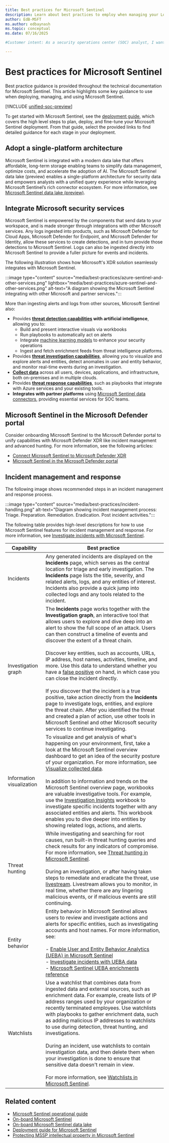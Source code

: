 ```yaml
---
title: Best practices for Microsoft Sentinel
description: Learn about best practices to employ when managing your Log Analytics workspace for Microsoft Sentinel.
author: EdB-MSFT
ms.author: edbaynash
ms.topic: conceptual
ms.date: 07/16/2025

#Customer intent: As a security operations center (SOC) analyst, I want to implement best practices for deploying and managing a cloud-based SIEM solution so that I can enhance threat detection, incident response, and overall security posture.

---
```


# Best practices for Microsoft Sentinel

Best practice guidance is provided throughout the technical documentation for Microsoft Sentinel. This article highlights some key guidance to use when deploying, managing, and using Microsoft Sentinel.

[!INCLUDE [unified-soc-preview](includes/unified-soc-preview.md)]

To get started with Microsoft Sentinel, see the [deployment guide](deploy-overview.md), which covers the high level steps to plan, deploy, and fine-tune your Microsoft Sentinel deployment. From that guide, select the provided links to find detailed guidance for each stage in your deployment.

## Adopt a single-platform architecture

Microsoft Sentinel is integrated with a modern data lake that offers affordable, long-term storage enabling teams to simplify data management, optimize costs, and accelerate the adoption of AI. The Microsoft Sentinel data lake (preview) enables a single-platform architecture for security data and empowers analysts with a unified query experience while leveraging Microsoft Sentinel’s rich connector ecosystem. For more information, see [Microsoft Sentinel data lake (preview)](datalake/sentinel-lake-overview.md).

## Integrate Microsoft security services

Microsoft Sentinel is empowered by the components that send data to your workspace, and is made stronger through integrations with other Microsoft services. Any logs ingested into products, such as Microsoft Defender for Cloud Apps, Microsoft Defender for Endpoint, and Microsoft Defender for Identity, allow these services to create detections, and in turn provide those detections to Microsoft Sentinel. Logs can also be ingested directly into Microsoft Sentinel to provide a fuller picture for events and incidents.

The following illustration shows how Microsoft's XDR solution seamlessly integrates with Microsoft Sentinel.

:::image type="content" source="media/best-practices/azure-sentinel-and-other-services.png"  lightbox="media/best-practices/azure-sentinel-and-other-services.png" alt-text="A diagram showing the Microsoft Sentinel integrating with other Microsoft and partner services.":::

More than ingesting alerts and logs from other sources, Microsoft Sentinel also:

- Provides **[threat detection capabilities](overview.md#detect-threats) with artificial intelligence**, allowing you to: 
    - Build and present interactive visuals via workbooks
    - Run playbooks to automatically act on alerts
    - Integrate [machine learning models](bring-your-own-ml.md) to enhance your security operations
    - Ingest and fetch enrichment feeds from threat intelligence platforms.
- Provides **[threat investigation capabilities](overview.md#investigate-threats)**, allowing you to visualize and explore alerts and entities, detect anomalies in user and entity behavior, and monitor real-time events during an investigation.
- **[Collect data](overview.md#collect-data-at-scale)** across all users, devices, applications, and infrastructure, both on-premises and in multiple clouds.
- Provides **[threat response capabilities](overview.md#respond-to-threats)**, such as playbooks that integrate with Azure services and your existing tools.
- **Integrates with partner platforms** using [Microsoft Sentinel data connectors](connect-data-sources.md), providing essential services for SOC teams.

## Microsoft Sentinel in the Microsoft Defender portal

Consider onboarding Microsoft Sentinel to the Microsoft Defender portal to unify capabilities with Microsoft Defender XDR like incident management and advanced hunting. For more information, see the following articles:

- [Connect Microsoft Sentinel to Microsoft Defender XDR](/defender-xdr/microsoft-sentinel-onboard)
- [Microsoft Sentinel in the Microsoft Defender portal](microsoft-sentinel-defender-portal.md)

## Incident management and response

The following image shows recommended steps in an incident management and response process.

:::image type="content" source="media/best-practices/incident-handling.png" alt-text="Diagram showing incident management process: Triage. Preparation. Remediation. Eradication. Post incident activities.":::

The following table provides high-level descriptions for how to use Microsoft Sentinel features for incident management and response. For more information, see [Investigate incidents with Microsoft Sentinel](investigate-cases.md).


|Capability  |Best practice  |
|---------|---------|
|Incidents| Any generated incidents are displayed on the **Incidents** page, which serves as the central location for triage and early investigation. The **Incidents** page lists the title, severity, and related alerts, logs, and any entities of interest. Incidents also provide a quick jump into collected logs and any tools related to the incident. |
|Investigation graph    |  The **Incidents** page works together with the **Investigation graph**, an interactive tool that allows users to explore and dive deep into an alert to show the full scope of an attack. Users can then construct a timeline of events and discover the extent of a threat chain.<br><br>Discover key entities, such as accounts, URLs, IP address, host names, activities, timeline, and more. Use this data to understand whether you have a [false positive](false-positives.md) on hand, in which case you can close the incident directly.<br><br>If you discover that the incident is a true positive, take action directly from the **Incidents** page to investigate logs, entities, and explore the threat chain. After you identified the threat and created a plan of action, use other tools in Microsoft Sentinel and other Microsoft security services to continue investigating.      |
|Information visualization   |  To visualize and get analysis of what's happening on your environment, first, take a look at the Microsoft Sentinel overview dashboard to get an idea of the security posture of your organization. For more information, see [Visualize collected data](get-visibility.md). <br><br>In addition to information and trends on the Microsoft Sentinel overview page, workbooks are valuable investigative tools. For example, use the [Investigation Insights](top-workbooks.md#investigation-insights) workbook to investigate specific incidents together with any associated entities and alerts. This workbook enables you to dive deeper into entities by showing related logs, actions, and alerts.       |
|Threat hunting     |  While investigating and searching for root causes, run built-in threat hunting queries and check results for any indicators of compromise. For more information, see [Threat hunting in Microsoft Sentinel](hunting.md).<br><br>During an investigation, or after having taken steps to remediate and eradicate the threat, use [livestream](livestream.md). Livestream allows you to monitor, in real time, whether there are any lingering malicious events, or if malicious events are still continuing.       |
|Entity behavior     | Entity behavior in Microsoft Sentinel allows users to review and investigate actions and alerts for specific entities, such as investigating accounts and host names. For more information, see:<br><br>- [Enable User and Entity Behavior Analytics (UEBA) in Microsoft Sentinel](enable-entity-behavior-analytics.md)<br>- [Investigate incidents with UEBA data](investigate-with-ueba.md)<br>- [Microsoft Sentinel UEBA enrichments reference](ueba-reference.md)        |
|Watchlists    |   Use a watchlist that combines data from ingested data and external sources, such as enrichment data. For example, create lists of IP address ranges used by your organization or recently terminated employees. Use watchlists with playbooks to gather enrichment data, such as adding malicious IP addresses to watchlists to use during detection, threat hunting, and investigations. <br><br>During an incident, use watchlists to contain investigation data, and then delete them when your investigation is done to ensure that sensitive data doesn't remain in view.   <br><br> For more information, see [Watchlists in Microsoft Sentinel](watchlists.md).   |

## Related content

- [Microsoft Sentinel operational guide](ops-guide.md)
- [On-board Microsoft Sentinel](quickstart-onboard.md)
- [On-board Microsoft Sentinel data lake](datalake/sentinel-lake-onboarding.md)
- [Deployment guide for Microsoft Sentinel](deploy-overview.md)
- [Protecting MSSP intellectual property in Microsoft Sentinel](mssp-protect-intellectual-property.md)
